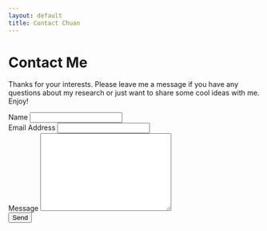 ```yaml
---
layout: default
title: Contact Chuan
---
```


<div id="contact">
  <h1 class="pageTitle">Contact Me</h1>
  <div class="contactContent">
    <p>Thanks for your interests. Please leave me a message if you have any questions about my research or just want to share some cool ideas with me. Enjoy!</p>
   </div>
  <form action="http://formspree.io/chuantangblog@gmail.com" method="POST">
    <label for="name">Name</label>    
    <input type="text" id="name" name="name" class="full-width"><br>
    <label for="email">Email Address</label>
    <input type="email" id="email" name="_replyto" class="full-width"><br>
    <label for="message">Message</label>
    <textarea name="message" id="message" cols="30" rows="10" class="full-width"></textarea><br>
    <input type="submit" value="Send" class="button">
  </form>
</div>
